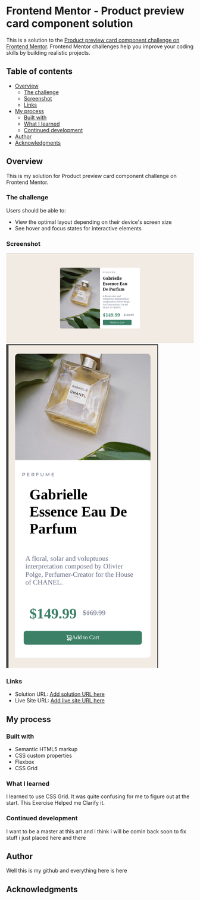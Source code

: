 # Frontend Mentor - Product preview card component solution

This is a solution to the [Product preview card component challenge on Frontend Mentor](https://www.frontendmentor.io/challenges/product-preview-card-component-GO7UmttRfa). Frontend Mentor challenges help you improve your coding skills by building realistic projects. 

## Table of contents

- [Overview](#overview)
  - [The challenge](#the-challenge)
  - [Screenshot](#screenshot)
  - [Links](#links)
- [My process](#my-process)
  - [Built with](#built-with)
  - [What I learned](#what-i-learned)
  - [Continued development](#continued-development) 
- [Author](#author)
- [Acknowledgments](#acknowledgments)
 

## Overview
This is my solution for Product preview card component challenge on Frontend Mentor.

### The challenge

Users should be able to:

- View the optimal layout depending on their device's screen size
- See hover and focus states for interactive elements

### Screenshot

![](./ScreenshotDesktop.png)
![](./ScreenshotMobile.png)
   
### Links

- Solution URL: [Add solution URL here](https://your-solution-url.com)
- Live Site URL: [Add live site URL here](https://your-live-site-url.com)

## My process

### Built with

- Semantic HTML5 markup
- CSS custom properties
- Flexbox
- CSS Grid 
 
### What I learned

I learned to use CSS Grid. It was quite confusing for me to figure out at the start. This Exercise Helped me Clarify it. 

### Continued development

I want to be a master at this art and i think i will be comin back soon to fix stuff i just placed here and there

 
## Author

Well this is my github and everything here is here

## Acknowledgments
